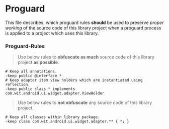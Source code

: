 Proguard
===============

This file describes, which proguard rules **should** be used to preserve *proper working* of the
source code of this library project when a proguard process is applied to a project which uses this 
library.

### Proguard-Rules ###

> Use below rules to **obfuscate as much** source code of this library project **as possible**.

    # Keep all annotations.
    -keep public @interface *
    # Keep adapter item view holders which are instantiated using reflection.
    -keep public class * implements com.wit.android.ui.widget.adapter.ViewHolder

> Use below rules to **not obfuscate** any source code of this library project.

    # Keep all classes within library package.
    -keep class com.wit.android.ui.widget.adapter.** { *; }